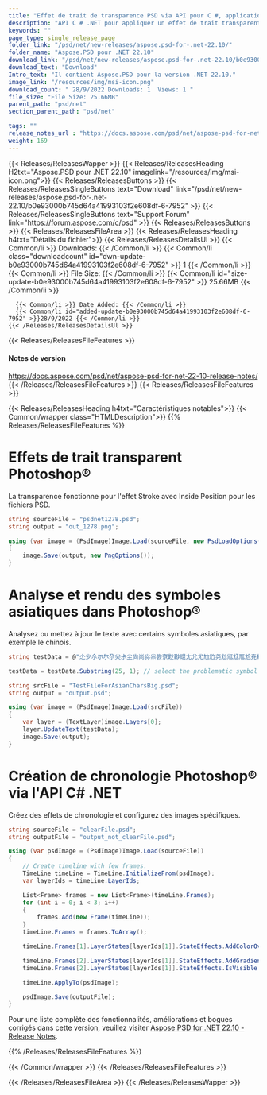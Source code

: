```yaml
---
title: "Effet de trait de transparence PSD via API pour C #, applications ASP.NET"
description: "API C # .NET pour appliquer un effet de trait transparent dans les graphiques PSD Photoshop, analyser et rendre des symboles asiatiques, créer une chronologie, configurer des images spécifiques."
keywords: ""
page_type: single_release_page
folder_link: "/psd/net/new-releases/aspose.psd-for-.net-22.10/"
folder_name: "Aspose.PSD pour .NET 22.10"
download_link: "/psd/net/new-releases/aspose.psd-for-.net-22.10/b0e93000b745d64a41993103f2e608df-6-7952"
download_text: "Download"
Intro_text: "Il contient Aspose.PSD pour la version .NET 22.10."
image_link: "/resources/img/msi-icon.png"
download_count: " 28/9/2022 Downloads: 1  Views: 1 "
file_size: "File Size: 25.66MB"
parent_path: "psd/net"
section_parent_path: "psd/net"

tags: ""
release_notes_url : "https://docs.aspose.com/psd/net/aspose-psd-for-net-22-10-release-notes/"
weight: 169
---
```


{{< Releases/ReleasesWapper >}}
{{< Releases/ReleasesHeading H2txt="Aspose.PSD pour .NET 22.10" imagelink="/resources/img/msi-icon.png">}}
{{< Releases/ReleasesButtons >}}
{{< Releases/ReleasesSingleButtons text="Download" link="/psd/net/new-releases/aspose.psd-for-.net-22.10/b0e93000b745d64a41993103f2e608df-6-7952" >}}
{{< Releases/ReleasesSingleButtons text="Support Forum" link="https://forum.aspose.com/c/psd" >}}
{{< Releases/ReleasesButtons >}}
{{< Releases/ReleasesFileArea >}}
{{< Releases/ReleasesHeading h4txt="Détails du fichier">}}
{{< Releases/ReleasesDetailsUl >}}
{{< Common/li >}} Downloads: {{< /Common/li >}}
{{< Common/li class="downloadcount" id="dwn-update-b0e93000b745d64a41993103f2e608df-6-7952" >}} 1 {{< /Common/li >}}
{{< Common/li >}} File Size: {{< /Common/li >}}
{{< Common/li id="size-update-b0e93000b745d64a41993103f2e608df-6-7952" >}} 25.66MB {{< /Common/li >}}

      {{< Common/li >}} Date Added: {{< /Common/li >}}
      {{< Common/li id="added-update-b0e93000b745d64a41993103f2e608df-6-7952" >}}28/9/2022 {{< /Common/li >}}
    {{< /Releases/ReleasesDetailsUl >}}

{{< Releases/ReleasesFileFeatures >}}
<h4>Notes de version</h4><div> <a href='https://docs.aspose.com/psd/net/aspose-psd-for-net-22-10-release-notes/'>https://docs.aspose.com/psd/net/aspose-psd-for-net-22-10-release-notes/</a></div>
{{< /Releases/ReleasesFileFeatures >}}
{{< Releases/ReleasesFileFeatures >}}

{{< Releases/ReleasesHeading h4txt="Caractéristiques notables">}}
{{< Common/wrapper class="HTMLDescription">}}
{{% Releases/ReleasesFileFeatures %}}

# Effets de trait transparent Photoshop®
La transparence fonctionne pour l'effet Stroke avec Inside Position pour les fichiers PSD.

```csharp
string sourceFile = "psdnet1278.psd";
string output = "out_1278.png";

using (var image = (PsdImage)Image.Load(sourceFile, new PsdLoadOptions() { LoadEffectsResource = true }))
{
    image.Save(output, new PngOptions());
}
```

# Analyse et rendu des symboles asiatiques dans Photoshop®
Analysez ou mettez à jour le texte avec certains symboles asiatiques, par exemple le chinois.

```csharp
string testData = @"尐少尒尓尔尕尖尗尘尙尚尛尜尝尞尟尠尡尢尣尤尥尦尧尨尩尪尫尬尭尮尯尰就尲尳尴尵尶尷尸尹尺尻尼尽尾尿局屁层屃屄居屆屇屈屉届屋屌屍屎屏";

testData = testData.Substring(25, 1); // select the problematic symbol

string srcFile = "TestFileForAsianCharsBig.psd";
string output = "output.psd";

using (var image = (PsdImage)Image.Load(srcFile))
{
    var layer = (TextLayer)image.Layers[0];
    layer.UpdateText(testData);
    image.Save(output);
}
```

# Création de chronologie Photoshop® via l'API C# .NET
Créez des effets de chronologie et configurez des images spécifiques.

```csharp
string sourceFile = "clearFile.psd";
string outputFile = "output_not_clearFile.psd";

using (var psdImage = (PsdImage)Image.Load(sourceFile))
{
    // Create timeline with few frames.
    TimeLine timeLine = TimeLine.InitializeFrom(psdImage);
    var layerIds = timeLine.LayerIds;

    List<Frame> frames = new List<Frame>(timeLine.Frames);
    for (int i = 0; i < 3; i++)
    {
        frames.Add(new Frame(timeLine));
    }
    timeLine.Frames = frames.ToArray();

    timeLine.Frames[1].LayerStates[layerIds[1]].StateEffects.AddColorOverlay();

    timeLine.Frames[2].LayerStates[layerIds[1]].StateEffects.AddGradientOverlay();
    timeLine.Frames[2].LayerStates[layerIds[1]].StateEffects.IsVisible = false;

    timeLine.ApplyTo(psdImage);

    psdImage.Save(outputFile);
}
```

Pour une liste complète des fonctionnalités, améliorations et bogues corrigés dans cette version, veuillez visiter [Aspose.PSD for .NET 22.10 - Release Notes](https://docs.aspose.com/psd/net/aspose-psd-for-net-22-10-release-notes/).

{{% /Releases/ReleasesFileFeatures %}}

{{< /Common/wrapper >}}
{{< /Releases/ReleasesFileFeatures >}}

{{< /Releases/ReleasesFileArea >}}
{{< /Releases/ReleasesWapper >}}

